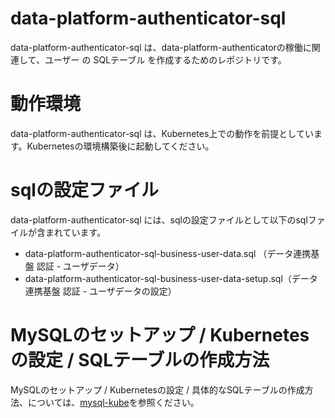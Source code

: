 # data-platform-authenticator-sql
data-platform-authenticator-sql は、data-platform-authenticatorの稼働に関連して、ユーザー の SQLテーブル を作成するためのレポジトリです。  

# 動作環境
data-platform-authenticator-sql は、Kubernetes上での動作を前提としています。Kubernetesの環境構築後に起動してください。  

# sqlの設定ファイル
data-platform-authenticator-sql には、sqlの設定ファイルとして以下のsqlファイルが含まれています。  

* data-platform-authenticator-sql-business-user-data.sql （データ連携基盤 認証 - ユーザデータ）
* data-platform-authenticator-sql-business-user-data-setup.sql（データ連携基盤 認証 - ユーザデータの設定）
 

# MySQLのセットアップ / Kubernetesの設定 / SQLテーブルの作成方法  
MySQLのセットアップ / Kubernetesの設定 / 具体的なSQLテーブルの作成方法、については、[mysql-kube](https://github.com/latonaio/mysql-kube)を参照ください。  